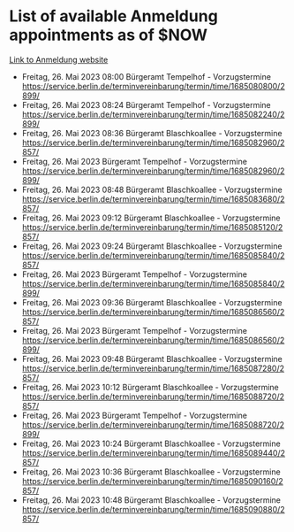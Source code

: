 # List of available Anmeldung appointments as of $NOW
[Link to Anmeldung website](https://service.berlin.de/terminvereinbarung/termin/tag.php?termin=1&anliegen[]=120686&dienstleisterlist=122210,122217,327316,122219,327312,122227,327314,122231,327346,122243,327348,122254,122252,329742,122260,329745,122262,329748,122271,327278,122273,327274,122277,327276,330436,122280,327294,122282,327290,122284,327292,122291,327270,122285,327266,122286,327264,122296,327268,150230,329760,122297,327286,122294,327284,122312,329763,122314,329775,122304,327330,122311,327334,122309,327332,317869,122281,327352,122279,329772,122283,122276,327324,122274,327326,122267,329766,122246,327318,122251,327320,122257,327322,122208,327298,122226,327300&herkunft=http%3A%2F%2Fservice.berlin.de%2Fdienstleistung%2F120686%2F)
- Freitag, 26. Mai 2023 08:00 Bürgeramt Tempelhof - Vorzugstermine https://service.berlin.de/terminvereinbarung/termin/time/1685080800/2899/
- Freitag, 26. Mai 2023 08:24 Bürgeramt Tempelhof - Vorzugstermine https://service.berlin.de/terminvereinbarung/termin/time/1685082240/2899/
- Freitag, 26. Mai 2023 08:36 Bürgeramt Blaschkoallee - Vorzugstermine https://service.berlin.de/terminvereinbarung/termin/time/1685082960/2857/
- Freitag, 26. Mai 2023  Bürgeramt Tempelhof - Vorzugstermine https://service.berlin.de/terminvereinbarung/termin/time/1685082960/2899/
- Freitag, 26. Mai 2023 08:48 Bürgeramt Blaschkoallee - Vorzugstermine https://service.berlin.de/terminvereinbarung/termin/time/1685083680/2857/
- Freitag, 26. Mai 2023 09:12 Bürgeramt Blaschkoallee - Vorzugstermine https://service.berlin.de/terminvereinbarung/termin/time/1685085120/2857/
- Freitag, 26. Mai 2023 09:24 Bürgeramt Blaschkoallee - Vorzugstermine https://service.berlin.de/terminvereinbarung/termin/time/1685085840/2857/
- Freitag, 26. Mai 2023  Bürgeramt Tempelhof - Vorzugstermine https://service.berlin.de/terminvereinbarung/termin/time/1685085840/2899/
- Freitag, 26. Mai 2023 09:36 Bürgeramt Blaschkoallee - Vorzugstermine https://service.berlin.de/terminvereinbarung/termin/time/1685086560/2857/
- Freitag, 26. Mai 2023  Bürgeramt Tempelhof - Vorzugstermine https://service.berlin.de/terminvereinbarung/termin/time/1685086560/2899/
- Freitag, 26. Mai 2023 09:48 Bürgeramt Blaschkoallee - Vorzugstermine https://service.berlin.de/terminvereinbarung/termin/time/1685087280/2857/
- Freitag, 26. Mai 2023 10:12 Bürgeramt Blaschkoallee - Vorzugstermine https://service.berlin.de/terminvereinbarung/termin/time/1685088720/2857/
- Freitag, 26. Mai 2023  Bürgeramt Tempelhof - Vorzugstermine https://service.berlin.de/terminvereinbarung/termin/time/1685088720/2899/
- Freitag, 26. Mai 2023 10:24 Bürgeramt Blaschkoallee - Vorzugstermine https://service.berlin.de/terminvereinbarung/termin/time/1685089440/2857/
- Freitag, 26. Mai 2023 10:36 Bürgeramt Blaschkoallee - Vorzugstermine https://service.berlin.de/terminvereinbarung/termin/time/1685090160/2857/
- Freitag, 26. Mai 2023 10:48 Bürgeramt Blaschkoallee - Vorzugstermine https://service.berlin.de/terminvereinbarung/termin/time/1685090880/2857/
